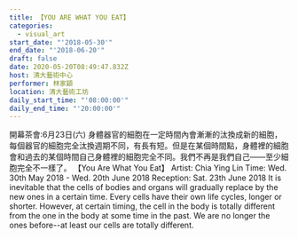 ```yaml
---
title: 【YOU ARE WHAT YOU EAT】
categories:
  - visual_art
start_date: "'2018-05-30'"
end_date: "'2018-06-20'"
draft: false
date: 2020-05-20T08:49:47.832Z
host: 清大藝術中心
performer: 林家穎
location: 清大藝術工坊
daily_start_time: "'08:00:00'"
daily_end_time: "'20:00:00'"
---
```


開幕茶會:6月23日(六) 身體器官的細胞在一定時間內會漸漸的汰換成新的細胞，每個器官的細胞完全汰換週期不同，有長有短。但是在某個時間點，身體裡的細胞會和過去的某個時間自己身體裡的細胞完全不同。我們不再是我們自己——至少細胞完全不一樣了。 【You Are What You Eat】 Artist: Chia Ying Lin Time: Wed. 30th May 2018 - Wed. 20th June 2018 Reception: Sat. 23th June 2018 It is inevitable that the cells of bodies and organs will gradually replace by the new ones in a certain time. Every cells have their own life cycles, longer or shorter. However, at certain timing, the cell in the body is totally different from the one in the body at some time in the past. We are no longer the ones before--at least our cells are totally different. 